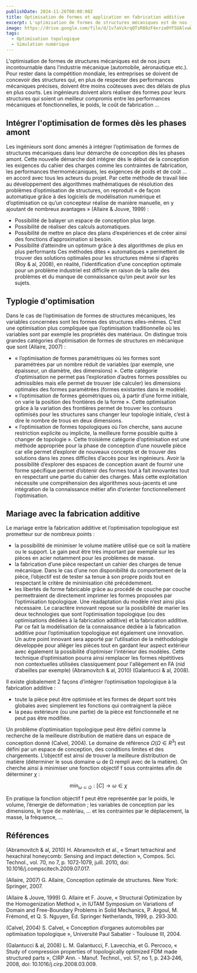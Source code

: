 ```yaml
---
publishDate: 2024-11-26T00:00:00Z
title: Optimisation de formes et application en fabrication additive 
excerpt: L'optimisation de formes de structures mécaniques est de nos jours incontournable dans l’industrie mécanique (automobile, aéronautique etc.). 
image: https://drive.google.com/file/d/1v7aVzkrqQTsR08zF4xrza0YFSUAlvwWk/view?usp=sharing
tags:
  - Optimisation topologique
  - Simulation numérique
---
```


L'optimisation de formes de structures mécaniques est de nos jours incontournable dans l’industrie mécanique (automobile, aéronautique etc.). Pour rester dans la compétition mondiale, les entreprises se doivent de concevoir des structures qui, en plus de respecter des performances mécaniques précises, doivent être moins coûteuses avec des délais de plus en plus courts. Les ingénieurs doivent alors réaliser des formes pour leurs structures qui soient un meilleur compromis entre les performances mécaniques et fonctionnelles, le poids, le coût de fabrication ... 

## Intégrer l'optimisation de formes dès les phases amont

Les ingénieurs sont donc amenés à intégrer l’optimisation de formes de structures mécaniques dans leur démarche de conception dès les phases amont. Cette nouvelle démarche doit intégrer dès le début de la conception les exigences du cahier des charges comme les contraintes de fabrication, les performances thermomécaniques, les exigences de poids et de coût ... en accord avec tous les acteurs du projet. Par cette méthode de travail liée au développement des algorithmes mathématiques de résolution des problèmes d’optimisation de structures, on reproduit « de façon automatique grâce à des logiciels de modélisation numérique et d’optimisation ce qu’un concepteur réalise de manière manuelle, en y ajoutant de nombreux avantages » (Allaire & Jouve, 1999) : 
- Possibilité de balayer un espace de conception plus large. 
- Possibilité de réaliser des calculs automatiques. 
- Possibilité de mettre en place des plans d’expériences et de créer ainsi des fonctions d’approximation si besoin. 
- Possibilité d’atteindre un optimum grâce à des algorithmes de plus en plus performants
Ces méthodes dites « automatiques » permettent de trouver des solutions optimales pour les structures même si d’après (Roy & al, 2008), en réalité, l’identification d’une conception optimale pour un problème industriel est difficile en raison de la taille des problèmes et du manque de connaissance qu’on peut avoir sur les sujets.

## Typlogie d'optimisation

Dans le cas de l’optimisation de formes de structures mécaniques, les variables concernées sont les formes des structures elles-mêmes. C’est une optimisation plus compliquée que l’optimisation traditionnelle où les variables sont par exemple les propriétés des matériaux. On distingue trois grandes catégories d’optimisation de formes de structures en mécanique que sont (Allaire, 2007) : 
- « l’optimisation de formes paramétriques où les formes sont paramétrées par un nombre réduit de variables (par exemple, une épaisseur, un diamètre, des dimensions) ». Cette catégorie d’optimisation ne permet pas l’exploration d’autres formes possibles ou admissibles mais elle permet de trouver (de calculer) les dimensions optimales des formes paramétrées (formes existantes dans le modèle). 
- « l’optimisation de formes géométriques où, à partir d’une forme initiale, on varie la position des frontières de la forme ». Cette optimisation grâce à la variation des frontières permet de trouver les contours optimisés pour les structures sans changer leur topologie initiale, c’est à dire le nombre de trous en deux dimensions.
- « l’optimisation de formes topologiques où l’on cherche, sans aucune restriction explicite ou implicite, la meilleure forme possible quitte à changer de topologie ».
Cette troisième catégorie d’optimisation est une méthode appropriée pour la phase de conception d’une nouvelle pièce car elle permet d’explorer de nouveaux concepts et de trouver des solutions dans les zones difficiles d’accès pour les ingénieurs. Avoir la possibilité d’explorer des espaces de conception avant de fournir une forme spécifique permet d’obtenir des formes tout à fait innovantes tout en respectant une partie du cahier des charges. Mais cette exploitation nécessite une compréhension des algorithmes sous-jacents et une intégration de la connaissance métier afin d’orienter fonctionnellement l’optimisation. 

## Mariage avec la fabrication additive 

Le mariage entre la fabrication additive et l’optimisation topologique est prometteur sur de nombreux points :
- la possibilité de minimiser le volume matière utilisé que ce soit la matière ou le support. Le gain peut être très important par exemple sur les pièces en acier notamment pour les problèmes de masse.
- la fabrication d’une pièce respectant un cahier des charges de tenue mécanique. Dans le cas d’une non disponibilité du comportement de la pièce, l’objectif est de tester sa tenue à son propre poids tout en respectant le critère de minimisation cité précédemment.
- les libertés de forme fabricable grâce au procédé de couche par couche permettraient de directement imprimer les formes proposées par l’optimisation topologique. Une réadaptation du modèle n’est ainsi plus nécessaire.
Le caractère innovant repose sur la possibilité de marier les deux technologies que sont l’optimisation topologique (ou des optimisations dédiées à la fabrication additive) et la fabrication additive. Par ce fait la modélisation de la connaissance dédiée à la fabrication additive pour l’optimisation topologique est également une innovation. Un autre point innovant sera apporté par l’utilisation de la méthodologie développée pour alléger les pièces tout en gardant leur aspect extérieur avec également la possibilité d’optimiser l’intérieur des modèles. Cette technique d’optimisation pourra ainsi remplacer les formes répétitives non contextuelles utilisées classiquement pour l'allègement en FA (nid d’abeilles par exemple) (Abramovitch & al, 2010) (Galantucci & al, 2008).

Il existe globalement 2 façons d’intégrer l’optimisation topologique à la fabrication additive :
- toute la pièce peut être optimisée et les formes de départ sont très globales avec simplement les fonctions qui contraignent la pièce
- la peau extérieure (ou une partie) de la pièce est fonctionnelle et ne peut pas être modifiée.

Un problème d’optimisation topologique peut être défini comme la recherche de la meilleure distribution de matière dans un espace de conception donné (Calvel, 2004). Le domaine de référence $`\Omega (\Omega \in R^{3}) `$ est défini par un espace de conception, des conditions limites et des chargements. L’objectif est ainsi de trouver la meilleure distribution de matière (déterminer le sous domaine ω de Ω rempli avec de la matière). On cherche ainsi à minimiser une fonction objectif f sous contraintes afin de déterminer $`\chi `$ : 

$$\min_{\omega \subset \Omega}:[C] \to \omega \in \chi$$

En pratique la fonction objectif f peut être représentée par le poids, le volume, l’énergie de déformation ; les variables de conception par les dimensions, le type de matériau, … et les contraintes par le déplacement, la masse, la fréquence, … 

## Références

(Abramovitch & al, 2010) H. Abramovitch et al., « Smart tetrachiral and hexachiral honeycomb: Sensing and impact detection », Compos. Sci. Technol., vol. 70, no 7, p. 1072‑1079, juill. 2010, doi: 10.1016/j.compscitech.2009.07.017.

(Allaire, 2007) G. Allaire, Conception optimale de structures. New York: Springer, 2007.

(Allaire & Jouve, 1999) G. Allaire et F. Jouve, « Structural Optimization by the Homogenization Method », in IUTAM Symposium on Variations of Domain and Free-Boundary Problems in Solid Mechanics, P. Argoul, M. Frémond, et Q. S. Nguyen, Éd. Springer Netherlands, 1999, p. 293‑300.

(Calvel, 2004) S. Calvel, « Conception d’organes automobiles par optimisation topologique », Université Paul Sabatier - Toulouse III, 2004.

(Galantucci & al, 2008) L. M. Galantucci, F. Lavecchia, et G. Percoco, « Study of compression properties of topologically optimized FDM made structured parts », CIRP Ann. - Manuf. Technol., vol. 57, no 1, p. 243‑246, 2008, doi: 10.1016/j.cirp.2008.03.009.
